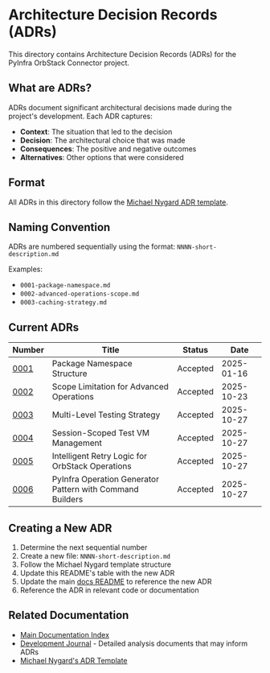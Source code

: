 # Architecture Decision Records (ADRs)

This directory contains Architecture Decision Records (ADRs) for the PyInfra OrbStack Connector project.

## What are ADRs?

ADRs document significant architectural decisions made during the project's development. Each ADR captures:

- **Context**: The situation that led to the decision
- **Decision**: The architectural choice that was made
- **Consequences**: The positive and negative outcomes
- **Alternatives**: Other options that were considered

## Format

All ADRs in this directory follow the [Michael Nygard ADR template](https://github.com/joelparkerhenderson/architecture-decision-record#decision-record-template-by-michael-nygard).

## Naming Convention

ADRs are numbered sequentially using the format: `NNNN-short-description.md`

Examples:
- `0001-package-namespace.md`
- `0002-advanced-operations-scope.md`
- `0003-caching-strategy.md`

## Current ADRs

| Number | Title | Status | Date |
|--------|-------|--------|------|
| [0001](0001-package-namespace.md) | Package Namespace Structure | Accepted | 2025-01-16 |
| [0002](0002-advanced-operations-scope.md) | Scope Limitation for Advanced Operations | Accepted | 2025-10-23 |
| [0003](0003-multi-level-testing-strategy.md) | Multi-Level Testing Strategy | Accepted | 2025-10-27 |
| [0004](0004-session-scoped-test-vms.md) | Session-Scoped Test VM Management | Accepted | 2025-10-27 |
| [0005](0005-intelligent-retry-logic.md) | Intelligent Retry Logic for OrbStack Operations | Accepted | 2025-10-27 |
| [0006](0006-operation-generator-pattern.md) | PyInfra Operation Generator Pattern with Command Builders | Accepted | 2025-10-27 |

## Creating a New ADR

1. Determine the next sequential number
2. Create a new file: `NNNN-short-description.md`
3. Follow the Michael Nygard template structure
4. Update this README's table with the new ADR
5. Update the main [docs README](../README.md) to reference the new ADR
6. Reference the ADR in relevant code or documentation

## Related Documentation

- [Main Documentation Index](../README.md)
- [Development Journal](../dev-journal/) - Detailed analysis documents that may inform ADRs
- [Michael Nygard's ADR Template](https://github.com/joelparkerhenderson/architecture-decision-record)
